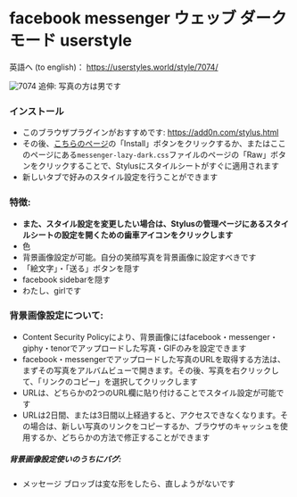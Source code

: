 # facebook messenger ウェッブ ダークモード userstyle
英語へ (to english)： https://userstyles.world/style/7074/

![7074](https://userstyles.world/preview/7074/7.webp)
追伸: 写真の方は男です

### インストール
- このブラウザプラグインがおすすめです: https://add0n.com/stylus.html
- その後、[こちらのページ](https://userstyles.world/style/7074/)の「Install」ボタンをクリックするか、またはここのページにある`messenger-lazy-dark.css`ファイルのページの「Raw」ボタンをクリックすることで、Stylusにスタイルシートがすぐに適用されます
- 新しいタブで好みのスタイル設定を行うことができます

### 特徴:
- **また、スタイル設定を変更したい場合は、Stylusの管理ページにあるスタイルシートの設定を開くための歯車アイコンをクリックします**
- 色
- 背景画像設定が可能。自分の笑顔写真を背景画像に設定すべきです
- 「絵文字」・「送る」ボタンを隠す
- facebook sidebarを隠す
- わたし、girlです

### 背景画像設定について:
- Content Security Policyにより、背景画像にはfacebook・messenger・giphy・tenorでアップロードした写真・GIFのみを設定できます
- facebook・messengerでアップロードした写真のURLを取得する方法は、まずその写真をアルバムビューで開きます。その後、写真を右クリックして、「リンクのコピー」を選択してクリックします
- URLは、どちらかの2つのURL欄に貼り付けることでスタイル設定が可能です
- URLは2日間、または3日間以上経過すると、アクセスできなくなります。その場合は、新しい写真のリンクをコピーするか、ブラウザのキャッシュを使用するか、どちらかの方法で修正することができます

##### 背景画像設定使いのうちにバグ:
 - メッセージ ブロッブは変な形をしたら、直しようがないです
